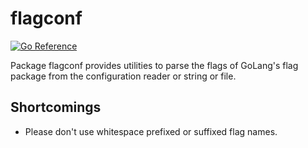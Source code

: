 # flagconf

[![Go Reference](https://pkg.go.dev/badge/github.com/goinsane/flagconf.svg)](https://pkg.go.dev/github.com/goinsane/flagconf)

Package flagconf provides utilities to parse the flags of GoLang's flag package from the configuration reader or string or file.

## Shortcomings

- Please don't use whitespace prefixed or suffixed flag names.
